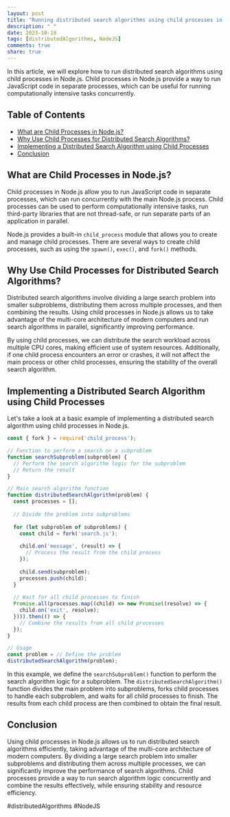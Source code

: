 ```yaml
---
layout: post
title: "Running distributed search algorithms using child processes in Node.js"
description: " "
date: 2023-10-10
tags: [distributedAlgorithms, NodeJS]
comments: true
share: true
---
```


In this article, we will explore how to run distributed search algorithms using child processes in Node.js. Child processes in Node.js provide a way to run JavaScript code in separate processes, which can be useful for running computationally intensive tasks concurrently.

## Table of Contents
- [What are Child Processes in Node.js?](#what-are-child-processes-in-nodejs)
- [Why Use Child Processes for Distributed Search Algorithms?](#why-use-child-processes-for-distributed-search-algorithms)
- [Implementing a Distributed Search Algorithm using Child Processes](#implementing-a-distributed-search-algorithm-using-child-processes)
- [Conclusion](#conclusion)

## What are Child Processes in Node.js?

Child processes in Node.js allow you to run JavaScript code in separate processes, which can run concurrently with the main Node.js process. Child processes can be used to perform computationally intensive tasks, run third-party libraries that are not thread-safe, or run separate parts of an application in parallel.

Node.js provides a built-in `child_process` module that allows you to create and manage child processes. There are several ways to create child processes, such as using the `spawn()`, `exec()`, and `fork()` methods.

## Why Use Child Processes for Distributed Search Algorithms?

Distributed search algorithms involve dividing a large search problem into smaller subproblems, distributing them across multiple processes, and then combining the results. Using child processes in Node.js allows us to take advantage of the multi-core architecture of modern computers and run search algorithms in parallel, significantly improving performance.

By using child processes, we can distribute the search workload across multiple CPU cores, making efficient use of system resources. Additionally, if one child process encounters an error or crashes, it will not affect the main process or other child processes, ensuring the stability of the overall search algorithm.

## Implementing a Distributed Search Algorithm using Child Processes

Let's take a look at a basic example of implementing a distributed search algorithm using child processes in Node.js.

```javascript
const { fork } = require('child_process');

// Function to perform a search on a subproblem
function searchSubproblem(subproblem) {
  // Perform the search algorithm logic for the subproblem
  // Return the result
}

// Main search algorithm function
function distributedSearchAlgorithm(problem) {
  const processes = [];
  
  // Divide the problem into subproblems
  
  for (let subproblem of subproblems) {
    const child = fork('search.js');
    
    child.on('message', (result) => {
      // Process the result from the child process
    });
    
    child.send(subproblem);
    processes.push(child);
  }
  
  // Wait for all child processes to finish
  Promise.all(processes.map((child) => new Promise((resolve) => {
    child.on('exit', resolve);
  }))).then(() => {
    // Combine the results from all child processes
  });
}

// Usage
const problem = // Define the problem
distributedSearchAlgorithm(problem);
```

In this example, we define the `searchSubproblem()` function to perform the search algorithm logic for a subproblem. The `distributedSearchAlgorithm()` function divides the main problem into subproblems, forks child processes to handle each subproblem, and waits for all child processes to finish. The results from each child process are then combined to obtain the final result.

## Conclusion

Using child processes in Node.js allows us to run distributed search algorithms efficiently, taking advantage of the multi-core architecture of modern computers. By dividing a large search problem into smaller subproblems and distributing them across multiple processes, we can significantly improve the performance of search algorithms. Child processes provide a way to run search algorithm logic concurrently and combine the results effectively, while ensuring stability and resource efficiency.

#distributedAlgorithms #NodeJS